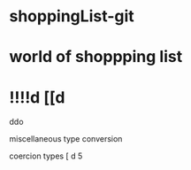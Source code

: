 # shoppingList-git
# world of shoppping list
!!!!d
[[d
===========================
ddo

miscellaneous
type conversion

coercion types 
[
d
5
